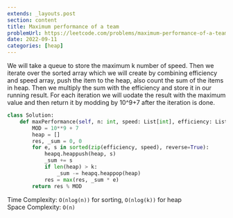 ```yaml
---
extends: _layouts.post
section: content
title: Maximum performance of a team
problemUrl: https://leetcode.com/problems/maximum-performance-of-a-team/
date: 2022-09-11
categories: [heap]
---
```


We will take a queue to store the maximum k number of speed. Then we iterate over the sorted array which we will create by combining efficiency and speed array, push the item to the heap, also count the sum of the items in heap. Then we multiply the sum with the efficiency and store it in our running result. For each iteration we will uodate the result with the maximum value and then return it by modding by 10^9+7 after the iteration is done.

```python
class Solution:
    def maxPerformance(self, n: int, speed: List[int], efficiency: List[int], k: int) -> int:
        MOD = 10**9 + 7
        heap = []
        res, _sum = 0, 0
        for e, s in sorted(zip(efficiency, speed), reverse=True):
            heapq.heappush(heap, s)
            _sum += s
            if len(heap) > k:
                _sum -= heapq.heappop(heap)
            res = max(res, _sum * e)
        return res % MOD
```

Time Complexity: `O(nlog(n))` for sorting, `O(nlog(k))` for heap <br/>
Space Complexity: `O(n)`